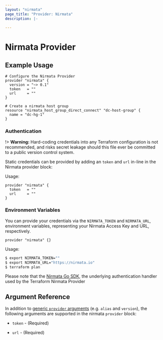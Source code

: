 ```yaml
---
layout: "nirmata"
page_title: "Provider: Nirmata"
description: |-
  
---
```


# Nirmata Provider


## Example Usage

```hcl
# Configure the Nirmata Provider
provider "nirmata" {
  version = "~> 0.1"
  token   = ""
  url     = ""
}

# Create a nirmata host group 
resource "nirmata_host_group_direct_connect" "dc-host-group" {
  name = "dc-hg-1"
}
```


### Authentication

!> **Warning:** Hard-coding credentials into any Terraform configuration is not
recommended, and risks secret leakage should this file ever be committed to a
public version control system.

Static credentials can be provided by adding an `token` and `url`
in-line in the Nirmata provider block:

Usage:

```hcl
provider "nirmata" {
  token   = ""
  url     = ""
}
```

### Environment Variables

You can provide your credentials via the `NIRMATA_TOKEN` and
`NIRMATA_URL`, environment variables, representing your Nirmata
Access Key and URL, respectively. 

```hcl
provider "nirmata" {}
```

Usage:

```sh
$ export NIRMATA_TOKEN=""
$ export NIRMATA_URL="https://nirmata.io"
$ terraform plan
```


Please note that the [Nirmata Go SDK](https://github.com/nirmata/client-go), the underlying authentication handler used by the Terraform Nirmata Provider

## Argument Reference

In addition to [generic `provider` arguments](https://www.terraform.io/docs/configuration/providers.html)
(e.g. `alias` and `version`), the following arguments are supported in the nirmata
 `provider` block:

* `token` - (Required) 

* `url` - (Required) 


